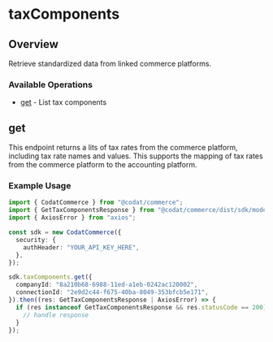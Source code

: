 # taxComponents

## Overview

Retrieve standardized data from linked commerce platforms.

### Available Operations

* [get](#get) - List tax components

## get

This endpoint returns a lits of tax rates from the commerce platform, including tax rate names and values. This supports the mapping of tax rates from the commerce platform to the accounting platform.

### Example Usage

```typescript
import { CodatCommerce } from "@codat/commerce";
import { GetTaxComponentsResponse } from "@codat/commerce/dist/sdk/models/operations";
import { AxiosError } from "axios";

const sdk = new CodatCommerce({
  security: {
    authHeader: "YOUR_API_KEY_HERE",
  },
});

sdk.taxComponents.get({
  companyId: "8a210b68-6988-11ed-a1eb-0242ac120002",
  connectionId: "2e9d2c44-f675-40ba-8049-353bfcb5e171",
}).then((res: GetTaxComponentsResponse | AxiosError) => {
  if (res instanceof GetTaxComponentsResponse && res.statusCode == 200) {
    // handle response
  }
});
```
